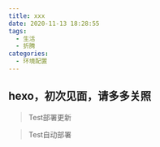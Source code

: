 ```yaml
---
title: xxx
date: 2020-11-13 18:28:55
tags:
  - 生活
  - 折腾
categories:
  - 环境配置
---
```


## hexo，初次见面，请多多关照

> Test部署更新

> Test自动部署

